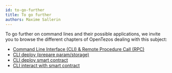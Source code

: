 ```yaml
---
id: to-go-further
title: To go further
authors: Maxime Sallerin
---
```


To go further on command lines and their possible applications, we invite you to browse the different chapters of OpenTezos dealing with this subject:

- [Command Line Interface (CLI) & Remote Procedure Call (RPC)](/tezos-basics/cli-and-rpc)
- [CLI deploy (prepare param/storage)](/ligo/deploy-a-contract#compiling-a-contract)
- [CLI deploy smart contract](ligo/deploy-a-contract#deploy)
- [CLI interact with smart contract](/ligo/deploy-a-contract#invoke)
